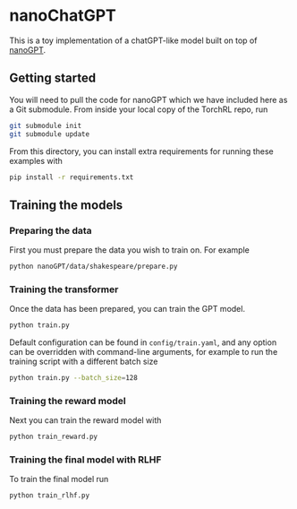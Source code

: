 # nanoChatGPT

This is a toy implementation of a chatGPT-like model built on top of [nanoGPT][nanoGPT].

## Getting started

You will need to pull the code for nanoGPT which we have included here as a Git submodule. From inside your local copy of the TorchRL repo, run

```sh
git submodule init
git submodule update
```

From this directory, you can install extra requirements for running these examples with

```sh
pip install -r requirements.txt
```

## Training the models

### Preparing the data

First you must prepare the data you wish to train on. For example

```sh
python nanoGPT/data/shakespeare/prepare.py
```

### Training the transformer

Once the data has been prepared, you can train the GPT model.

```sh
python train.py
```

Default configuration can be found in `config/train.yaml`, and any option can be overridden with command-line arguments, for example to run the training script with a different batch size

```sh
python train.py --batch_size=128
```

### Training the reward model

Next you can train the reward model with

```sh
python train_reward.py
```

### Training the final model with RLHF

To train the final model run

```sh
python train_rlhf.py
```

[nanoGPT]: https://github.com/karpathy/nanoGPT
